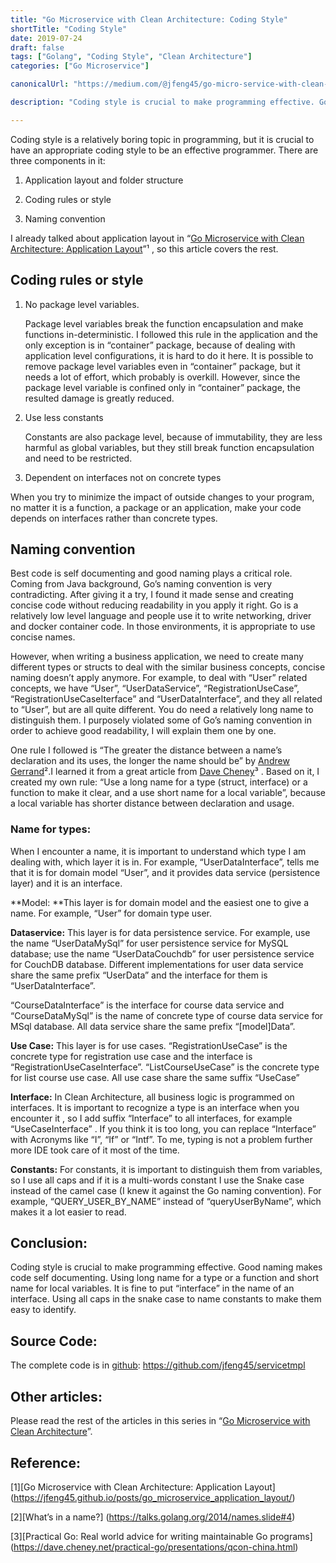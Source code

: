 ```yaml
---
title: "Go Microservice with Clean Architecture: Coding Style"
shortTitle: "Coding Style"
date: 2019-07-24
draft: false
tags: ["Golang", "Coding Style", "Clean Architecture"]
categories: ["Go Microservice"]

canonicalUrl: "https://medium.com/@jfeng45/go-micro-service-with-clean-architecture-coding-style-a4da35a27d90"

description: "Coding style is crucial to make programming effective. Good naming makes code self documenting. It includes three parts: application layout, coding rules and style, naming convention"

---
```



Coding style is a relatively boring topic in programming, but it is crucial to have an appropriate coding style to be an effective programmer. There are three components in it:

1. Application layout and folder structure

1. Coding rules or style

1. Naming convention

I already talked about application layout in “[Go Microservice with Clean Architecture: Application Layout](https://jfeng45.github.io/posts/go_microservice_application_layout/)”¹ , so this article covers the rest.

## **Coding rules or style**

1. No package level variables.

    Package level variables break the function encapsulation and make functions in-deterministic. I followed this rule in the application and the only exception is in “container” package, because of dealing with application level configurations, it is hard to do it here. It is possible to remove package level variables even in “container” package, but it needs a lot of effort, which probably is overkill. However, since the package level variable is confined only in “container” package, the resulted damage is greatly reduced.

2. Use less constants

    Constants are also package level, because of immutability, they are less harmful as global variables, but they still break function encapsulation and need to be restricted.

3. Dependent on interfaces not on concrete types

When you try to minimize the impact of outside changes to your program, no matter it is a function, a package or an application, make your code depends on interfaces rather than concrete types.

## **Naming convention**

Best code is self documenting and good naming plays a critical role. Coming from Java background, Go’s naming convention is very contradicting. After giving it a try, I found it made sense and creating concise code without reducing readability in you apply it right. Go is a relatively low level language and people use it to write networking, driver and docker container code. In those environments, it is appropriate to use concise names.

However, when writing a business application, we need to create many different types or structs to deal with the similar business concepts, concise naming doesn’t apply anymore. For example, to deal with “User” related concepts, we have “User”, “UserDataService”, “RegistrationUseCase”, “RegistrationUseCaseIterface” and “UserDataInterface”, and they all related to “User”, but are all quite different. You do need a relatively long name to distinguish them. I purposely violated some of Go’s naming convention in order to achieve good readability, I will explain them one by one.

One rule I followed is “The greater the distance between a name’s declaration and its uses, the longer the name should be” by [Andrew Gerrand](https://talks.golang.org/2014/names.slide#4)².I learned it from a great article from [Dave Cheney](https://dave.cheney.net/practical-go/presentations/qcon-china.html)³ . Based on it, I created my own rule: “Use a long name for a type (struct, interface) or a function to make it clear, and a use short name for a local variable”, because a local variable has shorter distance between declaration and usage.

### Name for types:

When I encounter a name, it is important to understand which type I am dealing with, which layer it is in. For example, “UserDataInterface”, tells me that it is for domain model “User”, and it provides data service (persistence layer) and it is an interface.

**Model:
**This layer is for domain model and the easiest one to give a name. For example, “User” for domain type user.

**Dataservice:**
This layer is for data persistence service. For example, use the name “UserDataMySql” for user persistence service for MySQL database; use the name “UserDataCouchdb” for user persistence service for CouchDB database. Different implementations for user data service share the same prefix “UserData” and the interface for them is “UserDataInterface”.

“CourseDataInterface” is the interface for course data service and “CourseDataMySql” is the name of concrete type of course data service for MSql database. All data service share the same prefix “[model]Data”.

**Use Case:**
This layer is for use cases. “RegistrationUseCase” is the concrete type for registration use case and the interface is “RegistrationUseCaseInterface”. “ListCourseUseCase” is the concrete type for list course use case. All use case share the same suffix “UseCase”

**Interface:**
In Clean Architecture, all business logic is programmed on interfaces. It is important to recognize a type is an interface when you encounter it , so I add suffix “Interface” to all interfaces, for example “UseCaseInterface” . If you think it is too long, you can replace “Interface” with Acronyms like “I”, “If” or “Intf”. To me, typing is not a problem further more IDE took care of it most of the time.

**Constants:**
For constants, it is important to distinguish them from variables, so I use all caps and if it is a multi-words constant I use the Snake case instead of the camel case (I knew it against the Go naming convention). For example, “QUERY_USER_BY_NAME” instead of “queryUserByName”, which makes it a lot easier to read.

## Conclusion:

Coding style is crucial to make programming effective. Good naming makes code self documenting. Using long name for a type or a function and short name for local variables. It is fine to put “interface” in the name of an interface. Using all caps in the snake case to name constants to make them easy to identify.

## Source Code:

The complete code is in [github](https://github.com/jfeng45/servicetmpl): https://github.com/jfeng45/servicetmpl

## Other articles:

Please read the rest of the articles in this series in “[Go Microservice with Clean Architecture](https://jfeng45.github.io/posts/clean_architecture_with_go/)”.

## Reference:

[1][Go Microservice with Clean Architecture: Application Layout]
(https://jfeng45.github.io/posts/go_microservice_application_layout/)

[2][What’s in a name?]
(https://talks.golang.org/2014/names.slide#4)

[3][Practical Go: Real world advice for writing maintainable Go programs]
(https://dave.cheney.net/practical-go/presentations/qcon-china.html)
